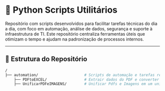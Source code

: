 # 🐍 Python Scripts Utilitários

Repositório com scripts desenvolvidos para facilitar tarefas técnicas do dia a dia, com foco em automação, análise de dados, segurança e suporte à infraestrutura de TI. Este repositório centraliza ferramentas úteis que otimizam o tempo e ajudam na padronização de processos internos.

---

## 📁 Estrutura do Repositório

```bash
/
├── automation/                     # Scripts de automação e tarefas recorrentes
	├── PDFtoEXCEL/					# Extrair dados do PDF e converter em Excel
	├── UnificarPDFeIMAGENS/		# Unificar Pdfs e Imagens em um unico arquivo
